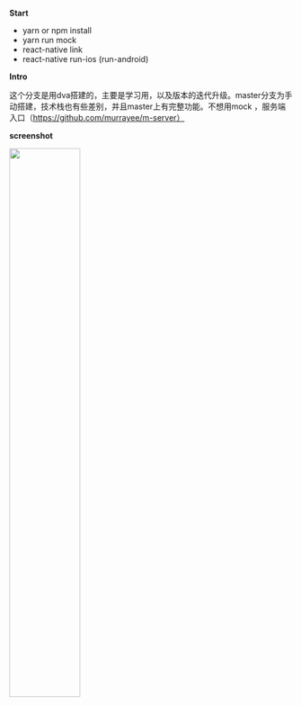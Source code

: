 **Start**

- yarn  or npm install
- yarn run mock 
- react-native link
- react-native run-ios (run-android)

**Intro**


 这个分支是用dva搭建的，主要是学习用，以及版本的迭代升级。master分支为手动搭建，技术栈也有些差别，并且master上有完整功能。不想用mock ，服务端入口（https://github.com/murrayee/m-server）


**screenshot**

<img src="./src/assets/screenshot.gif" width="50%"> 
